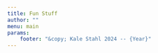 ```yaml
---
title: Fun Stuff
author: ""
menu: main
params: 
    footer: "&copy; Kale Stahl 2024 -- {Year}"
---
```

